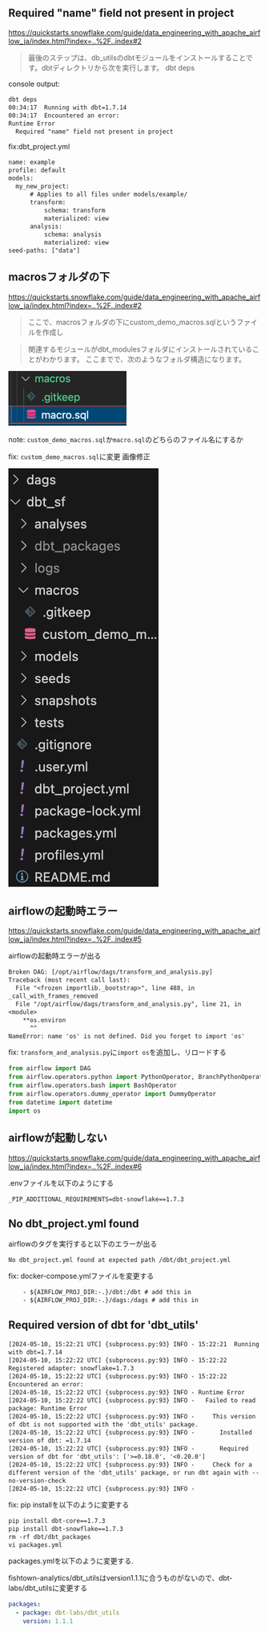 ## Required "name" field not present in project

https://quickstarts.snowflake.com/guide/data_engineering_with_apache_airflow_ja/index.html?index=..%2F..index#2


> 最後のステップは、db_utilsのdbtモジュールをインストールすることです。dbtディレクトリから次を実行します。
> dbt deps


console output:
```
dbt deps
00:34:17  Running with dbt=1.7.14
00:34:17  Encountered an error:
Runtime Error
  Required "name" field not present in project
```

fix:dbt_project.yml
```
name: example
profile: default
models:
  my_new_project:
      # Applies to all files under models/example/
      transform:
          schema: transform
          materialized: view
      analysis:
          schema: analysis
          materialized: view
seed-paths: ["data"]   
```

## macrosフォルダの下

https://quickstarts.snowflake.com/guide/data_engineering_with_apache_airflow_ja/index.html?index=..%2F..index#2


> ここで、macrosフォルダの下にcustom_demo_macros.sqlというファイルを作成し

> 関連するモジュールがdbt_modulesフォルダにインストールされていることがわかります。
> ここまでで、次のようなフォルダ構造になります。

![](pic/2024-05-08-09-44-04.png)

note: `custom_demo_macros.sql`か`macro.sql`のどちらのファイル名にするか

fix: `custom_demo_macros.sql`に変更
画像修正

![](pic/2024-05-08-09-41-11.png)



## airflowの起動時エラー

https://quickstarts.snowflake.com/guide/data_engineering_with_apache_airflow_ja/index.html?index=..%2F..index#5

airflowの起動時エラーが出る
```
Broken DAG: [/opt/airflow/dags/transform_and_analysis.py]
Traceback (most recent call last):
  File "<frozen importlib._bootstrap>", line 488, in _call_with_frames_removed
  File "/opt/airflow/dags/transform_and_analysis.py", line 21, in <module>
    **os.environ
      ^^
NameError: name 'os' is not defined. Did you forget to import 'os'
```

fix: `transform_and_analysis.py`に`import os`を追加し、リロードする
```python
from airflow import DAG
from airflow.operators.python import PythonOperator, BranchPythonOperator
from airflow.operators.bash import BashOperator
from airflow.operators.dummy_operator import DummyOperator
from datetime import datetime
import os
```


## airflowが起動しない

https://quickstarts.snowflake.com/guide/data_engineering_with_apache_airflow_ja/index.html?index=..%2F..index#6 

.envファイルを以下のようにする
```
_PIP_ADDITIONAL_REQUIREMENTS=dbt-snowflake==1.7.3
```


## No dbt_project.yml found 

airflowのタグを実行すると以下のエラーが出る
```
No dbt_project.yml found at expected path /dbt/dbt_project.yml
```

fix: docker-compose.ymlファイルを変更する
```
    - ${AIRFLOW_PROJ_DIR:-.}/dbt:/dbt # add this in
    - ${AIRFLOW_PROJ_DIR:-.}/dags:/dags # add this in
```

## Required version of dbt for 'dbt_utils'

```
[2024-05-10, 15:22:21 UTC] {subprocess.py:93} INFO - 15:22:21  Running with dbt=1.7.14
[2024-05-10, 15:22:22 UTC] {subprocess.py:93} INFO - 15:22:22  Registered adapter: snowflake=1.7.3
[2024-05-10, 15:22:22 UTC] {subprocess.py:93} INFO - 15:22:22  Encountered an error:
[2024-05-10, 15:22:22 UTC] {subprocess.py:93} INFO - Runtime Error
[2024-05-10, 15:22:22 UTC] {subprocess.py:93} INFO -   Failed to read package: Runtime Error
[2024-05-10, 15:22:22 UTC] {subprocess.py:93} INFO -     This version of dbt is not supported with the 'dbt_utils' package.
[2024-05-10, 15:22:22 UTC] {subprocess.py:93} INFO -       Installed version of dbt: =1.7.14
[2024-05-10, 15:22:22 UTC] {subprocess.py:93} INFO -       Required version of dbt for 'dbt_utils': ['>=0.18.0', '<0.20.0']
[2024-05-10, 15:22:22 UTC] {subprocess.py:93} INFO -     Check for a different version of the 'dbt_utils' package, or run dbt again with --no-version-check
[2024-05-10, 15:22:22 UTC] {subprocess.py:93} INFO - 
```

fix: pip installを以下のように変更する
```
pip install dbt-core==1.7.3
pip install dbt-snowflake==1.7.3
rm -rf dbt/dbt_packages
vi packages.yml
```

packages.ymlを以下のように変更する.

fishtown-analytics/dbt_utilsはversion1.1.1に合うものがないので、dbt-labs/dbt_utilsに変更する

```packages.yml
packages:
  - package: dbt-labs/dbt_utils
    version: 1.1.1
```


